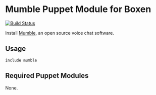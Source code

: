 # Mumble Puppet Module for Boxen

[![Build Status](https://travis-ci.org/boxen/puppet-mumble.png?branch=master)](https://travis-ci.org/boxen/puppet-mumble)

Install [Mumble](http://mumble.sourceforge.net/), an open source voice chat software.

## Usage

```puppet
include mumble
```

## Required Puppet Modules

None.
